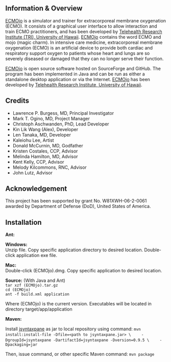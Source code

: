 Information & Overview
----------------------

[ECMOjo][ecmojo] is a simulator and trainer for extracorporeal membrane
oxygenation (ECMO). It consists of a graphical user interface to allow
interaction and train ECMO practitioners, and has been developed by [Telehealth
Research Institute (TRI), University of Hawaii][tri]. [ECMOjo][ecmojo] contains
the word ECMO and mojo (magic charm). In intensive care medicine,
extracorporeal membrane oxygenation (ECMO) is an artificial device to provide
both cardiac and respiratory support oxygen to patients whose heart and lungs
are so severely diseased or damaged that they can no longer serve their
function.

[ECMOjo][ecmojo] is open source software hosted on SourceForge and GitHub. The
program has been implemented in Java and can be run as either a standalone
desktop application or via the Internet. [ECMOjo][ecmojo] has been developed by
[Telehealth Research Institute, University of Hawaii][tri].


Credits
-------

* Lawrence P. Burgess, MD, Principal Investigator
* Mark T. Ogino, MD, Project Manager
* Christoph Aschwanden, PhD, Lead Developer
* Kin Lik Wang (Alex), Developer
* Len Tanaka, MD, Developer
* Kaleiohu Lee, Artist
* Donald McCurnin, MD, Godfather
* Kristen Costales, CCP, Advisor
* Melinda Hamilton, MD, Advisor
* Kent Kelly, CCP, Advisor
* Melody Kilcommons, RNC, Advisor
* John Lutz, Advisor


Acknowledgement
---------------

This project has been supported by grant No. W81XWH-06-2-0061 awarded by
Department of Defense (DoD), United States of America.


Installation
------------

**Ant:**

**Windows:**  
  Unzip file. Copy specific application directory to desired location. Double-click application exe file.

**Mac:**  
  Double-click (ECMOjo).dmg. Copy specific application to desired location.

**Source:** (With Java and Ant)  
    `tar xzf (ECMOjo).tar.gz`  
    `cd (ECMOjo)`  
    `ant -f build.xml application`  

Where (ECMOjo) is the current version. Executables will be located in directory target/app/application


**Maven:**

Install [jsyntaxpane][jsp] as jar to local repository using command:
    `mvn install:install-file -Dfile=<path to jsyntaxpane.jar> \`
    `    -DgroupId=jsyntaxpane -DartifactId=jsyntaxpane -Dversion=0.9.5 \`
	`    -Dpackaging=jar`

Then, issue command, or other specific Maven command:
    `mvn package`

[ecmojo]: http://ecmojo.sourceforge.net
[tri]: http://www.tri.jabsom.hawaii.edu
[jsp]: http://code.google.com/p/jsyntaxpane
